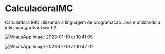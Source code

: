 # CalculadoraIMC
Calculadora IMC utilizando a linguagem de programação Java e utilizando a interface gráfica Java FX.



![WhatsApp Image 2023-01-19 at 10 41 05](https://user-images.githubusercontent.com/76132917/213457500-42336af6-134e-4a5e-8ca7-8b7f27d955e2.jpeg)

![WhatsApp Image 2023-01-19 at 10 42 02](https://user-images.githubusercontent.com/76132917/213457752-b40fb254-306e-4b61-b1c2-a45b2c011dc4.jpeg)
